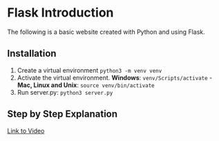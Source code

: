 # Flask Introduction

The following is a basic website created with Python and using Flask. 

## Installation

1. Create a virtual environment `python3 -m venv venv`
2. Activate the virtual environment. **Windows**: `venv/Scripts/activate` - **Mac, Linux and Unix**: `source venv/bin/activate`
3. Run server.py: `python3 server.py`

## Step by Step Explanation

[Link to  Video](https://www.youtube.com/watch?v=Epr7r6rPdP4&t=643s)